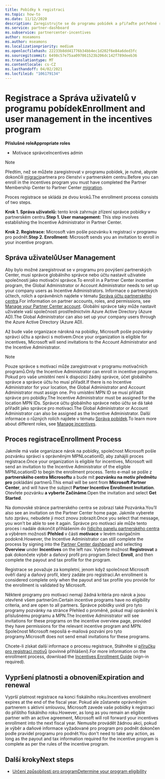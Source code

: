 ```yaml
---
title: Pobídky k registraci
ms.topic: how-to
ms.date: 11/12/2020
description: Zaregistrujte se do programu pobídek a přiřaďte potřebné role pro správu uživatelů. Tento článek popisuje proces registrace.
ms.service: partner-dashboard
ms.subservice: partnercenter-incentives
author: mseamons
ms.author: mseamons
ms.localizationpriority: medium
ms.openlocfilehash: 22233b8dd41776b34bb4ec1d202f6e84a6ded3fc
ms.sourcegitcommit: 6498c57e75aa097861523b206dc142f789deeb36
ms.translationtype: MT
ms.contentlocale: cs-CZ
ms.lasthandoff: 04/02/2021
ms.locfileid: "106179134"
---
```

# <a name="enrollment-and-user-management-in-the-incentives-program"></a><span data-ttu-id="75a08-104">Registrace a Správa uživatelů v programu pobídek</span><span class="sxs-lookup"><span data-stu-id="75a08-104">Enrollment and user management in the incentives program</span></span>

<span data-ttu-id="75a08-105">**Příslušné role**</span><span class="sxs-lookup"><span data-stu-id="75a08-105">**Appropriate roles**</span></span>

- <span data-ttu-id="75a08-106">Motivace správce</span><span class="sxs-lookup"><span data-stu-id="75a08-106">Incentives admin</span></span>

>[!NOTE]
><span data-ttu-id="75a08-107">Předtím, než se můžete zaregistrovat v programu pobídek, je nutné, abyste dokončili [migraci](prepare-pmc-pc-migration.md)partnera pro členství v partnerském centru.</span><span class="sxs-lookup"><span data-stu-id="75a08-107">Before you can enroll in the incentives program you must have completed the Partner Membership Center to Partner Center [migration](prepare-pmc-pc-migration.md).</span></span>

<span data-ttu-id="75a08-108">Proces registrace se skládá ze dvou kroků.</span><span class="sxs-lookup"><span data-stu-id="75a08-108">The enrollment process consists of two steps.</span></span>

<span data-ttu-id="75a08-109">**Krok 1. Správa uživatelů:** tento krok zahrnuje zřízení správce pobídky v partnerském centru.</span><span class="sxs-lookup"><span data-stu-id="75a08-109">**Step 1. User management:** This step involves establishing the Incentive Administrator in Partner Center.</span></span>

<span data-ttu-id="75a08-110">**Krok 2. Registrace:** Microsoft vám pošle pozvánku k registraci v programu pro podnět.</span><span class="sxs-lookup"><span data-stu-id="75a08-110">**Step 2. Enrollment:** Microsoft sends you an invitation to enroll in your incentive program.</span></span>

## <a name="user-management"></a><span data-ttu-id="75a08-111">Správa uživatelů</span><span class="sxs-lookup"><span data-stu-id="75a08-111">User Management</span></span>

<span data-ttu-id="75a08-112">Aby bylo možné zaregistrovat se v programu pro povýšení partnerských Center, musí správce globálního správce nebo účtu nastavit uživatele společnosti jako motivační správce.</span><span class="sxs-lookup"><span data-stu-id="75a08-112">To enroll in a Partner Center incentive program, the Global Administrator or Account Administrator needs to set up your company users as Incentive Administrators.</span></span> <span data-ttu-id="75a08-113">Informace o partnerských účtech, rolích a oprávněních najdete v tématu [Správa účtu partnerského centra](partner-center-account-setup.md).</span><span class="sxs-lookup"><span data-stu-id="75a08-113">For information on partner accounts, roles, and permissions, see [Manage your Partner Center account](partner-center-account-setup.md).</span></span> <span data-ttu-id="75a08-114">Globální správce taky může nastavit uživatele vaší společnosti prostřednictvím Azure Active Directory (Azure AD).</span><span class="sxs-lookup"><span data-stu-id="75a08-114">The Global Administrator can also set up your company users through the Azure Active Directory (Azure AD).</span></span>

<span data-ttu-id="75a08-115">Až bude vaše organizace nárokná na pobídky, Microsoft pošle pozvánky správci účtu a správci s motivem.</span><span class="sxs-lookup"><span data-stu-id="75a08-115">Once your organization is eligible for incentives, Microsoft will send invitations to the Account Administrator and the Incentive Administrator.</span></span>

>[!NOTE]
><span data-ttu-id="75a08-116">Pouze správce s motivací může zaregistrovat v programu motivačních programů.</span><span class="sxs-lookup"><span data-stu-id="75a08-116">Only the Incentive Administrator can enroll in incentive programs.</span></span> <span data-ttu-id="75a08-117">Pokud pro vaše umístění není k dispozici žádný správce, účet globálního správce a správce účtu ho musí přiřadit.</span><span class="sxs-lookup"><span data-stu-id="75a08-117">If there is no Incentive Administrator for your location, the Global Administrator and Account Administrator must assign one.</span></span> <span data-ttu-id="75a08-118">Pro umístění MPN ID se musí přiřadit správce pro pobídky.</span><span class="sxs-lookup"><span data-stu-id="75a08-118">The Incentive Administrator must be assigned for the location MPN IDs.</span></span> <span data-ttu-id="75a08-119">Správce účtu globálního správce nebo účtu se dá také přiřadit jako správce pro motivaci.</span><span class="sxs-lookup"><span data-stu-id="75a08-119">The Global Administrator or Account Administrator can also be assigned as the Incentive Administrator.</span></span> <span data-ttu-id="75a08-120">Další informace o různých rolích najdete v tématu [Správa pobídek](permissions-overview.md#manage-incentives).</span><span class="sxs-lookup"><span data-stu-id="75a08-120">To learn more about different roles, see [Manage incentives](permissions-overview.md#manage-incentives).</span></span>

## <a name="enrollment-process"></a><span data-ttu-id="75a08-121">Proces registrace</span><span class="sxs-lookup"><span data-stu-id="75a08-121">Enrollment Process</span></span>

<span data-ttu-id="75a08-122">Jakmile má vaše organizace nárok na pobídky, společnost Microsoft pošle pozvánku správci s oprávněným MPNLocationID, aby zahájili proces registrace.</span><span class="sxs-lookup"><span data-stu-id="75a08-122">Once your organization is eligible for incentives, Microsoft will send an invitation to the Incentive Administrator of the eligible MPNLocationID to begin the enrollment process.</span></span> <span data-ttu-id="75a08-123">Tento e-mail se pošle z **partnerského centra Microsoftu** a bude mít **pozvánku na motiv předmětu pro** pokládání partnerů.</span><span class="sxs-lookup"><span data-stu-id="75a08-123">This email will be sent from **Microsoft Partner Center**, and will have the subject **Partner Incentive Enrollment Invitation**.</span></span> <span data-ttu-id="75a08-124">Otevřete pozvánku **a vyberte Začínáme**.</span><span class="sxs-lookup"><span data-stu-id="75a08-124">Open the invitation and select **Get Started**.</span></span>

<span data-ttu-id="75a08-125">Na domovské stránce partnerského centra se zobrazí také Pozvánka.</span><span class="sxs-lookup"><span data-stu-id="75a08-125">You’ll also see an invitation on the Partner Center home page.</span></span> <span data-ttu-id="75a08-126">Jakmile vyberete tuto zprávu, nebudete ji moct znovu zobrazit.</span><span class="sxs-lookup"><span data-stu-id="75a08-126">Once you select that message, you won’t be able to see it again.</span></span> <span data-ttu-id="75a08-127">Správce pro motivaci ale může tento proces i nadále dokončit přihlášením do [řídicího panelu partnerského centra](https://partner.microsoft.com/dashboard/) a výběrem možnosti **Přehled** v části **motivace** v levém navigačním podokně.</span><span class="sxs-lookup"><span data-stu-id="75a08-127">However, the Incentive Administrator can still complete the process by signing into the [Partner Center dashboard](https://partner.microsoft.com/dashboard/) and selecting **Overview** under **Incentives** on the left nav.</span></span> <span data-ttu-id="75a08-128">Vyberte možnost **Registrovat** a pak dokončete výběr a daňový profil pro program.</span><span class="sxs-lookup"><span data-stu-id="75a08-128">Select **Enroll**, and then complete the payout and tax profile for the program.</span></span>

<span data-ttu-id="75a08-129">Registrace se považuje za kompletní, jenom když společnost Microsoft ověří daný a daňový profil, který zadáte pro registraci.</span><span class="sxs-lookup"><span data-stu-id="75a08-129">An enrollment is considered complete only when the payout and tax profile you provide for the enrollment is validated by Microsoft.</span></span>

<span data-ttu-id="75a08-130">Některé programy pro motivaci nemají žádná kritéria pro nárok a jsou otevřené všem partnerům.</span><span class="sxs-lookup"><span data-stu-id="75a08-130">Certain incentive programs have no eligibility criteria, and are open to all partners.</span></span> <span data-ttu-id="75a08-131">Správce pobídky uvidí pro tyto programy pozvánky na stránce Přehled o proměně, pokud mají oprávnění k příslušnému programu a MPN.</span><span class="sxs-lookup"><span data-stu-id="75a08-131">The Incentive Administrator will see invitations for these programs on the incentive overview page, provided they have permissions for the relevant incentive program and MPN.</span></span> <span data-ttu-id="75a08-132">Společnost Microsoft neposílá e-mailová pozvání pro tyto programy.</span><span class="sxs-lookup"><span data-stu-id="75a08-132">Microsoft does not send email invitations for these programs.</span></span>

<span data-ttu-id="75a08-133">Chcete-li získat další informace o procesu registrace, Stáhněte si [příručku pro registraci motivů](https://partner.microsoft.com/resources/detail/partner-center-incentives-enrollment-pdf) (povinné přihlášení).</span><span class="sxs-lookup"><span data-stu-id="75a08-133">For more information on the enrollment process, download the [Incentives Enrollment Guide](https://partner.microsoft.com/resources/detail/partner-center-incentives-enrollment-pdf) (sign-in required).</span></span>

## <a name="expiration-and-renewal"></a><span data-ttu-id="75a08-134">Vypršení platnosti a obnovení</span><span class="sxs-lookup"><span data-stu-id="75a08-134">Expiration and renewal</span></span>

<span data-ttu-id="75a08-135">Vyprší platnost registrace na konci fiskálního roku.</span><span class="sxs-lookup"><span data-stu-id="75a08-135">Incentives enrollment expires at the end of the fiscal year.</span></span> <span data-ttu-id="75a08-136">Pokud ale zůstanete oprávněným partnerem s aktivní smlouvou, Microsoft zavede vaše pobídky k registraci do příštího fiskálního roku.</span><span class="sxs-lookup"><span data-stu-id="75a08-136">However, as long as you remain an eligible partner with an active agreement, Microsoft will roll forward your incentives enrollment into the next fiscal year.</span></span> <span data-ttu-id="75a08-137">Nemusíte provádět žádnou akci, pokud je výběr a daňové informace vyžadované pro program pro podnět dokončen podle pravidel programu pro podnět.</span><span class="sxs-lookup"><span data-stu-id="75a08-137">You don't need to take any action, as long as the payout and tax information required for the incentive program is complete as per the rules of the incentive program.</span></span>

## <a name="next-steps"></a><span data-ttu-id="75a08-138">Další kroky</span><span class="sxs-lookup"><span data-stu-id="75a08-138">Next steps</span></span>

- [<span data-ttu-id="75a08-139">Určení způsobilosti pro program</span><span class="sxs-lookup"><span data-stu-id="75a08-139">Determine your program eligibility</span></span>](incentives-determined-your-program-eligibility.md)
